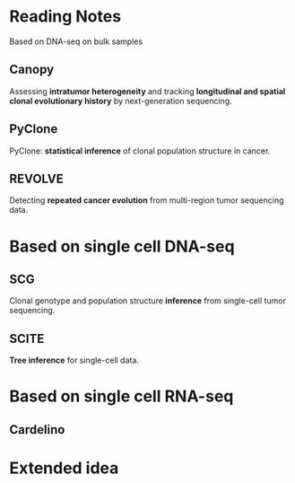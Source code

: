 # Reading Notes

Based on DNA-seq on bulk samples

## Canopy

Assessing **intratumor heterogeneity** and tracking **longitudinal and spatial clonal evolutionary history** by next-generation sequencing.

## PyClone

PyClone: **statistical inference** of clonal population structure in cancer.

## REVOLVE

Detecting **repeated cancer evolution** from multi-region tumor sequencing data.

# Based on single cell DNA-seq

## SCG

Clonal genotype and population structure **inference** from single-cell tumor sequencing.

## SCITE

**Tree inference** for single-cell data.

# Based on single cell RNA-seq

## Cardelino

# Extended idea

